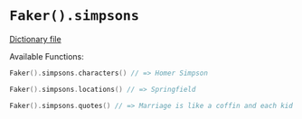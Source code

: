 # `Faker().simpsons`

[Dictionary file](../src/main/resources/locales/en/simpsons.yml)

Available Functions:  
```kotlin
Faker().simpsons.characters() // => Homer Simpson

Faker().simpsons.locations() // => Springfield

Faker().simpsons.quotes() // => Marriage is like a coffin and each kid is another nail.
```

